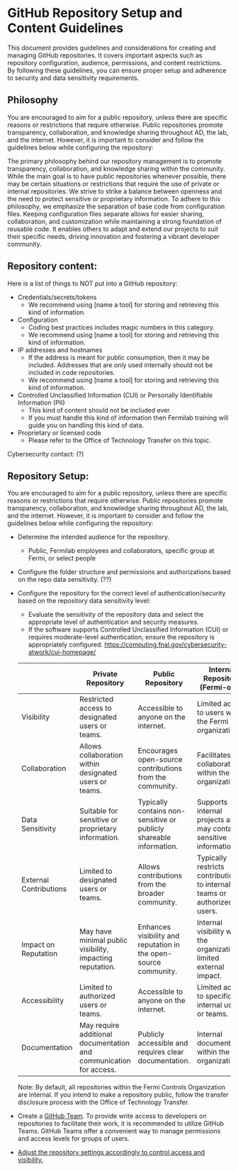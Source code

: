 # GitHub Repository Setup and Content Guidelines

This document provides guidelines and considerations for creating and managing GitHub repositories. It covers important aspects such as repository configuration, audience, permissions, and content restrictions. By following these guidelines, you can ensure proper setup and adherence to security and data sensitivity requirements.

## Philosophy

You are encouraged to aim for a public repository, unless there are specific reasons or restrictions that require otherwise. Public repositories promote transparency, collaboration, and knowledge sharing throughout AD, the lab, and the internet. However, it is important to consider and follow the guidelines below while configuring the repository:

The primary philosophy behind our repository management is to promote transparency, collaboration, and knowledge sharing within the community. While the main goal is to have public repositories whenever possible, there may be certain situations or restrictions that require the use of private or internal repositories. We strive to strike a balance between openness and the need to protect sensitive or proprietary information.
To adhere to this philosophy, we emphasize the separation of base code from configuration files. Keeping configuration files separate allows for easier sharing, collaboration, and customization while maintaining a strong foundation of reusable code. It enables others to adapt and extend our projects to suit their specific needs, driving innovation and fostering a vibrant developer community.

## Repository content:

Here is a list of things to NOT put into a GitHub repository:

* Credentials/secrets/tokens
  * We recommend using [name a tool] for storing and retrieving this kind of information.
* Configuration
  * Coding best practices includes magic numbers in this category.
  * We recommend using [name a tool] for storing and retrieving this kind of information.
* IP addresses and hostnames
  * If the address is meant for public consumption, then it may be included. Addresses that are only used internally should not be included in code repositories.
  * We recommend using [name a tool] for storing and retrieving this kind of information.
* Controlled Unclassified Information (CUI) or Personally Identifiable Information (PII)
  * This kind of content should not be included ever.
  * If you must handle this kind of information then Fermilab training will guide you on handling this kind of data.
* Proprietary or licensed code
  * Please refer to the Office of Technology Transfer on this topic.

Cybersecurity contact: (?)

## Repository Setup:

You are encouraged to aim for a public repository, unless there are specific reasons or restrictions that require otherwise. Public repositories promote transparency, collaboration, and knowledge sharing throughout AD, the lab, and the internet. However, it is important to consider and follow the guidelines below while configuring the repository:

* Determine the intended audience for the repository.
  * Public, Fermilab employees and collaborators, specific group at Fermi, or select people
* Configure the folder structure and permissions and authorizations based on the repo data sensitivity.  (??)
* Configure the repository for the correct level of authentication/security based on the repository data sensitivity level:
  * Evaluate the sensitivity of the repository data and select the appropriate level of authentication and security measures.
  * If the software supports Controlled Unclassified Information (CUI) or requires moderate-level authentication, ensure the repository is appropriately configured. <https://computing.fnal.gov/cybersecurity-atwork/cui-homepage/>

   |            | Private Repository   | Public Repository   | Internal Repository (Fermi-only)   |
   |------------|----------------------|---------------------|------------------------------------|
   | Visibility | Restricted access to designated users or teams. | Accessible to anyone on the internet. | Limited access to users within the Fermi organization. |
   | Collaboration | Allows collaboration within designated users or teams. | Encourages open-source contributions from the community. | Facilitates collaboration within the organization. |
   | Data Sensitivity | Suitable for sensitive or proprietary information. | Typically contains non-sensitive or publicly shareable information. | Supports internal projects and may contain sensitive information. |
   | External Contributions | Limited to designated users or teams. | Allows contributions from the broader community. | Typically restricts contributions to internal teams or authorized users. |
   | Impact on Reputation | May have minimal public visibility, impacting reputation. | Enhances visibility and reputation in the open-source community. | Internal visibility within the organization, limited external impact. |
   | Accessibility | Limited to authorized users or teams. | Accessible to anyone on the internet. | Limited access to specific internal users or teams. |
   | Documentation | May require additional documentation and communication for access. | Publicly accessible and requires clear documentation. | Internal documentation within the organization. |

   Note: By default, all repositories within the Fermi Controls Organization are internal. If you intend to make a repository public, follow the transfer disclosure process with the Office of Technology Transfer.

* Create a [GitHub Team](https://docs.github.com/en/enterprise-cloud@latest/organizations/managing-user-access-to-your-organizations-repositories/managing-team-access-to-an-organization-repository). To provide write access to developers on repositories to facilitate their work, it is recommended to utilize GitHub Teams. GitHub Teams offer a convenient way to manage permissions and access levels for groups of users.
* [Adjust the repository settings accordingly to control access and visibility.](https://docs.github.com/en/enterprise-cloud@latest/repositories/managing-your-repositorys-settings-and-features/managing-repository-settings/setting-repository-visibility#changing-a-repositorys-visibility)
